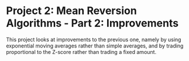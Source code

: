 # Project 2: Mean Reversion Algorithms - Part 2: Improvements
This project looks at improvements to the previous one, namely by using exponential moving averages rather than simple averages, and by trading proportional to the Z-score rather than trading a fixed amount. 
